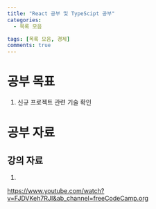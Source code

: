 ```yaml
---
title: "React 공부 및 TypeScipt 공부"
categories:
  - 목록 모음

tags: [목록 모음, 경제]
comments: true
---
```



# 공부 목표
 1. 신규 프로젝트 관련 기술 확인




# 공부 자료


## 강의 자료
1.
https://www.youtube.com/watch?v=FJDVKeh7RJI&ab_channel=freeCodeCamp.org